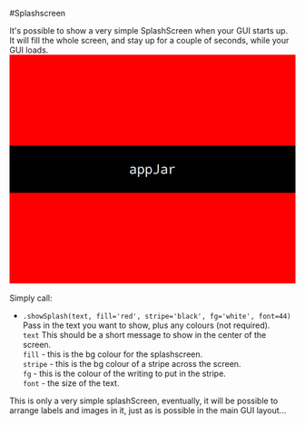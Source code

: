#Splashscreen

It's possible to show a very simple SplashScreen when your GUI starts up.  
It will fill the whole screen, and stay up for a couple of seconds, while your GUI loads.  
![SplashScreen)](img/splash.png)  

Simply call:  

* `.showSplash(text, fill='red', stripe='black', fg='white', font=44)`  
    Pass in the text you want to show, plus any colours (not required).  
    `text` This should be a short message to show in the center of the screen.  
    `fill` - this is the bg colour for the splashscreen.  
    `stripe` - this is the bg colour of a stripe across the screen.  
    `fg` - this is the colour of the writing to put in the stripe.  
    `font` - the size of the text.  

This is only a very simple splashScreen, eventually, it will be possible to arrange labels and images in it, just as is possible in the main GUI layout...
